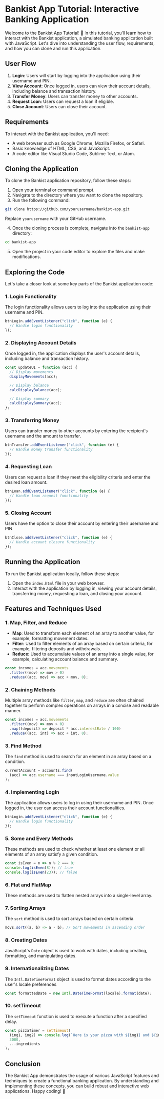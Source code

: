 # Bankist App Tutorial: Interactive Banking Application

Welcome to the Bankist App Tutorial! 🎉 In this tutorial, you'll learn how to interact with the Bankist application, a simulated banking application built with JavaScript. Let's dive into understanding the user flow, requirements, and how you can clone and run this application.

## User Flow

1. **Login**: Users will start by logging into the application using their username and PIN.
2. **View Account**: Once logged in, users can view their account details, including balance and transaction history.
3. **Transfer Money**: Users can transfer money to other accounts.
4. **Request Loan**: Users can request a loan if eligible.
5. **Close Account**: Users can close their account.

## Requirements

To interact with the Bankist application, you'll need:

- A web browser such as Google Chrome, Mozilla Firefox, or Safari.
- Basic knowledge of HTML, CSS, and JavaScript.
- A code editor like Visual Studio Code, Sublime Text, or Atom.

## Cloning the Application

To clone the Bankist application repository, follow these steps:

1. Open your terminal or command prompt.
2. Navigate to the directory where you want to clone the repository.
3. Run the following command:

```bash
git clone https://github.com/yourusername/bankist-app.git
```

Replace `yourusername` with your GitHub username.

4. Once the cloning process is complete, navigate into the `bankist-app` directory:

```bash
cd bankist-app
```

5. Open the project in your code editor to explore the files and make modifications.

## Exploring the Code

Let's take a closer look at some key parts of the Bankist application code:

### 1. Login Functionality

The login functionality allows users to log into the application using their username and PIN.

```javascript
btnLogin.addEventListener("click", function (e) {
  // Handle login functionality
});
```

### 2. Displaying Account Details

Once logged in, the application displays the user's account details, including balance and transaction history.

```javascript
const updateUI = function (acc) {
  // Display movements
  displayMovements(acc);

  // Display balance
  calcDisplayBalance(acc);

  // Display summary
  calcDisplaySummary(acc);
};
```

### 3. Transferring Money

Users can transfer money to other accounts by entering the recipient's username and the amount to transfer.

```javascript
btnTransfer.addEventListener("click", function (e) {
  // Handle money transfer functionality
});
```

### 4. Requesting Loan

Users can request a loan if they meet the eligibility criteria and enter the desired loan amount.

```javascript
btnLoan.addEventListener("click", function (e) {
  // Handle loan request functionality
});
```

### 5. Closing Account

Users have the option to close their account by entering their username and PIN.

```javascript
btnClose.addEventListener("click", function (e) {
  // Handle account closure functionality
});
```

## Running the Application

To run the Bankist application locally, follow these steps:

1. Open the `index.html` file in your web browser.
2. Interact with the application by logging in, viewing your account details, transferring money, requesting a loan, and closing your account.


## Features and Techniques Used

### 1. Map, Filter, and Reduce

- **Map**: Used to transform each element of an array to another value, for example, formatting movement dates.
- **Filter**: Used to filter elements of an array based on certain criteria, for example, filtering deposits and withdrawals.
- **Reduce**: Used to accumulate values of an array into a single value, for example, calculating account balance and summary.

```javascript
const incomes = acc.movements
  .filter((mov) => mov > 0)
  .reduce((acc, mov) => acc + mov, 0);
```

### 2. Chaining Methods

Multiple array methods like `filter`, `map`, and `reduce` are often chained together to perform complex operations on arrays in a concise and readable manner.

```javascript
const incomes = acc.movements
  .filter((mov) => mov > 0)
  .map((deposit) => deposit * acc.interestRate / 100)
  .reduce((acc, int) => acc + int, 0);
```

### 3. Find Method

The `find` method is used to search for an element in an array based on a condition.

```javascript
currentAccount = accounts.find(
  (acc) => acc.username === inputLoginUsername.value
);
```

### 4. Implementing Login

The application allows users to log in using their username and PIN. Once logged in, the user can access their account functionalities.

```javascript
btnLogin.addEventListener("click", function (e) {
  // Handle login functionality
});
```

### 5. Some and Every Methods

These methods are used to check whether at least one element or all elements of an array satisfy a given condition.

```javascript
const isEven = n => n % 2 === 0;
console.log(isEven(8)); // true
console.log(isEven(23)); // false
```

### 6. Flat and FlatMap

These methods are used to flatten nested arrays into a single-level array.

### 7. Sorting Arrays

The `sort` method is used to sort arrays based on certain criteria.

```javascript
movs.sort((a, b) => a - b); // Sort movements in ascending order
```

### 8. Creating Dates

JavaScript's `Date` object is used to work with dates, including creating, formatting, and manipulating dates.

### 9. Internationalizing Dates

The `Intl.DateTimeFormat` object is used to format dates according to the user's locale preferences.

```javascript
const formattedDate = new Intl.DateTimeFormat(locale).format(date);
```

### 10. setTimeout

The `setTimeout` function is used to execute a function after a specified delay.

```javascript
const pizzaTimer = setTimeout(
  (ing1, ing2) => console.log(`Here is your pizza with ${ing1} and ${ing2} 🍕`),
  3000,
  ...ingredients
);
```

## Conclusion

The Bankist App demonstrates the usage of various JavaScript features and techniques to create a functional banking application. By understanding and implementing these concepts, you can build robust and interactive web applications. Happy coding! 🚀
